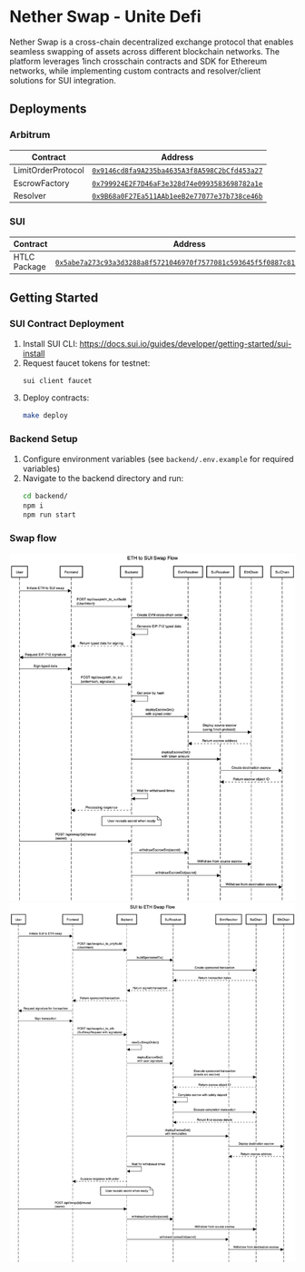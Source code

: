 # Nether Swap - Unite Defi 

Nether Swap is a cross-chain decentralized exchange protocol that enables seamless swapping of assets across different blockchain networks. The platform leverages 1inch crosschain contracts and SDK for Ethereum networks, while implementing custom contracts and resolver/client solutions for SUI integration.

## Deployments

### Arbitrum

| Contract | Address |
|----------|----------|
| LimitOrderProtocol | [`0x9146cd8fa9A235ba4635A3f8A598C2bCfd453a27`](https://arbiscan.io/address/0x9146cd8fa9A235ba4635A3f8A598C2bCfd453a27) |
| EscrowFactory | [`0x799924E2F7D46aF3e328d74e0993583698782a1e`](https://arbiscan.io/address/0x799924E2F7D46aF3e328d74e0993583698782a1e) |
| Resolver | [`0x9B68a0F27Ea511AAb1eeB2e77077e37b738ce46b`](https://arbiscan.io/address/0x9B68a0F27Ea511AAb1eeB2e77077e37b738ce46b) |

### SUI

| Contract | Address |
|----------|---------|
| HTLC Package | [`0x5abe7a273c93a3d3288a8f5721046970f7577081c593645f5f0887c81bd8c869`](https://suiscan.xyz/mainnet/object/0x5abe7a273c93a3d3288a8f5721046970f7577081c593645f5f0887c81bd8c869) |

## Getting Started

### SUI Contract Deployment

1. Install SUI CLI: https://docs.sui.io/guides/developer/getting-started/sui-install
2. Request faucet tokens for testnet:
   ```bash
   sui client faucet
   ```
3. Deploy contracts:
   ```bash
   make deploy
   ```

### Backend Setup

1. Configure environment variables (see `backend/.env.example` for required variables)
2. Navigate to the backend directory and run:
   ```bash
   cd backend/
   npm i
   npm run start
   ```

### Swap flow
![ETH to SUI Flow](assets/eth_to_sui.png)
![SUI to ETH Flow](assets/sui_to_eth.png)

